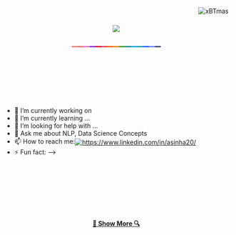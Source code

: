 <p align="right"> <img src="https://komarev.com/ghpvc/?username=xBTmas&label=Profile%20views&color=0e75b6&size=24&style=flat" alt="xBTmas" /> </p>

<h3 align="center">
  <img src="https://readme-typing-svg.herokuapp.com/?font=Righteous&size=35&center=true&vCenter=true&width=1600&height=70&duration=4000&lines=Hello+There!+I'm+Aryan+" />
</h3>

<p align="center">
  <img src="https://raw.githubusercontent.com/JaKooLit/Hyprland-Dots/main/assets/latte.png" width="200" />
</p>

<br/><br/><br/><br/><br/><br/>

- 🔭 I’m currently working on 
- 🌱 I’m currently learning ...
- 🤔 I’m looking for help with ...
- 💬 Ask me about NLP, Data Science Concepts
- 📫 How to reach me:<a href="https://www.linkedin.com/in/asinha20/" target="blank"><img align="center" src="https://raw.githubusercontent.com/rahuldkjain/github-profile-readme-generator/master/src/images/icons/Social/linked-in-alt.svg" alt="https://www.linkedin.com/in/asinha20/" height="30" width="40" /></a>
- ⚡ Fun fact: 
-->


<br/><br/><br/><br/><br/><br/>

<h4 align="center">
  <a href="https://github.com/Aryan011001?tab=repositories" title="Show Repositories">🔎 Show More 🔍</a>
</h4>
